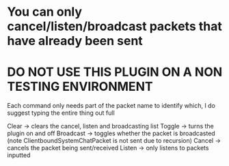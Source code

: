# You can only cancel/listen/broadcast packets that have already been sent
# DO NOT USE THIS PLUGIN ON A NON TESTING ENVIRONMENT

Each command only needs part of the packet name to identify which, I do suggest typing the entire thing out full


Clear -> clears the cancel, listen and broadcasting list
Toggle -> turns the plugin on and off
Broadcast -> toggles whether the packet is broadcasted (note ClientboundSystemChatPacket is not sent due to recursion)
Cancel -> cancels the packet being sent/received
Listen -> only listens to packets inputted
